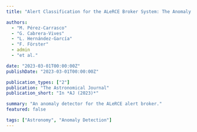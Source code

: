 ```yaml
---
title: "Alert Classification for the ALeRCE Broker System: The Anomaly Detector"

authors:
  - "M. Pérez‑Carrasco"
  - "G. Cabrera‑Vives"
  - "L. Hernández‑García"
  - "F. Förster"
  - admin
  - "et al."

date: "2023-03-01T00:00:00Z"
publishDate: "2023-03-01T00:00:00Z"

publication_types: ["2"]
publication: "The Astronomical Journal"
publication_short: "In *AJ (2023)*"

summary: "An anomaly detector for the ALeRCE alert broker."
featured: false

tags: ["Astronomy", "Anomaly Detection"]
---
```

